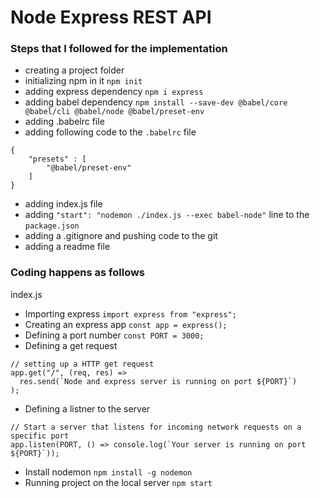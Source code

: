 # Node Express REST API

### Steps that I followed for the implementation

- creating a project folder
- initializing npm in it `npm init`
- adding express dependency `npm i express`
- adding babel dependency `npm install --save-dev @babel/core @babel/cli @babel/node @babel/preset-env`
- adding .babelrc file
- adding following code to the `.babelrc` file

```
{
    "presets" : [
        "@babel/preset-env"
    ]
}
```

- adding index.js file
- adding `"start": "nodemon ./index.js --exec babel-node"` line to the `package.json`
- adding a .gitignore and pushing code to the git
- adding a readme file

### Coding happens as follows

index.js

- Importing express `import express from "express";`
- Creating an express app `const app = express();`
- Defining a port number `const PORT = 3000;`
- Defining a get request 

```
// setting up a HTTP get request
app.get("/", (req, res) =>
  res.send(`Node and express server is running on port ${PORT}`)
);
```

- Defining a listner to the server

```
// Start a server that listens for incoming network requests on a specific port
app.listen(PORT, () => console.log(`Your server is running on port ${PORT}`));
``` 

- Install nodemon `npm install -g nodemon`
- Running project on the local server `npm start`


